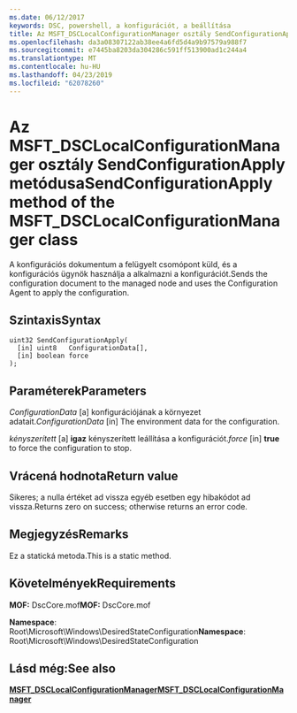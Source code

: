 ```yaml
---
ms.date: 06/12/2017
keywords: DSC, powershell, a konfigurációt, a beállítása
title: Az MSFT_DSCLocalConfigurationManager osztály SendConfigurationApply metódusa
ms.openlocfilehash: da3a08307122ab38ee4a6fd5d4a9b97579a988f7
ms.sourcegitcommit: e7445ba8203da304286c591ff513900ad1c244a4
ms.translationtype: MT
ms.contentlocale: hu-HU
ms.lasthandoff: 04/23/2019
ms.locfileid: "62078260"
---
```

# <a name="sendconfigurationapply-method-of-the-msftdsclocalconfigurationmanager-class"></a><span data-ttu-id="23dc5-103">Az MSFT_DSCLocalConfigurationManager osztály SendConfigurationApply metódusa</span><span class="sxs-lookup"><span data-stu-id="23dc5-103">SendConfigurationApply method of the MSFT_DSCLocalConfigurationManager class</span></span>

<span data-ttu-id="23dc5-104">A konfigurációs dokumentum a felügyelt csomópont küld, és a konfigurációs ügynök használja a alkalmazni a konfigurációt.</span><span class="sxs-lookup"><span data-stu-id="23dc5-104">Sends the configuration document to the managed node and uses the Configuration Agent to apply the configuration.</span></span>

## <a name="syntax"></a><span data-ttu-id="23dc5-105">Szintaxis</span><span class="sxs-lookup"><span data-stu-id="23dc5-105">Syntax</span></span>

```mof
uint32 SendConfigurationApply(
  [in] uint8   ConfigurationData[],
  [in] boolean force
);
```

## <a name="parameters"></a><span data-ttu-id="23dc5-106">Paraméterek</span><span class="sxs-lookup"><span data-stu-id="23dc5-106">Parameters</span></span>

<span data-ttu-id="23dc5-107">*ConfigurationData* \[a\] konfigurációjának a környezet adatait.</span><span class="sxs-lookup"><span data-stu-id="23dc5-107">*ConfigurationData* \[in\] The environment data for the configuration.</span></span>

<span data-ttu-id="23dc5-108">*kényszerített* \[a\] **igaz** kényszerített leállítása a konfigurációt.</span><span class="sxs-lookup"><span data-stu-id="23dc5-108">*force* \[in\] **true** to force the configuration to stop.</span></span>

## <a name="return-value"></a><span data-ttu-id="23dc5-109">Vrácená hodnota</span><span class="sxs-lookup"><span data-stu-id="23dc5-109">Return value</span></span>

<span data-ttu-id="23dc5-110">Sikeres; a nulla értéket ad vissza egyéb esetben egy hibakódot ad vissza.</span><span class="sxs-lookup"><span data-stu-id="23dc5-110">Returns zero on success; otherwise returns an error code.</span></span>

## <a name="remarks"></a><span data-ttu-id="23dc5-111">Megjegyzés</span><span class="sxs-lookup"><span data-stu-id="23dc5-111">Remarks</span></span>

<span data-ttu-id="23dc5-112">Ez a statická metoda.</span><span class="sxs-lookup"><span data-stu-id="23dc5-112">This is a static method.</span></span>

## <a name="requirements"></a><span data-ttu-id="23dc5-113">Követelmények</span><span class="sxs-lookup"><span data-stu-id="23dc5-113">Requirements</span></span>

<span data-ttu-id="23dc5-114">**MOF:** DscCore.mof</span><span class="sxs-lookup"><span data-stu-id="23dc5-114">**MOF:** DscCore.mof</span></span>

<span data-ttu-id="23dc5-115">**Namespace**: Root\Microsoft\Windows\DesiredStateConfiguration</span><span class="sxs-lookup"><span data-stu-id="23dc5-115">**Namespace**: Root\Microsoft\Windows\DesiredStateConfiguration</span></span>

## <a name="see-also"></a><span data-ttu-id="23dc5-116">Lásd még:</span><span class="sxs-lookup"><span data-stu-id="23dc5-116">See also</span></span>

[<span data-ttu-id="23dc5-117">**MSFT_DSCLocalConfigurationManager**</span><span class="sxs-lookup"><span data-stu-id="23dc5-117">**MSFT_DSCLocalConfigurationManager**</span></span>](msft-dsclocalconfigurationmanager.md)